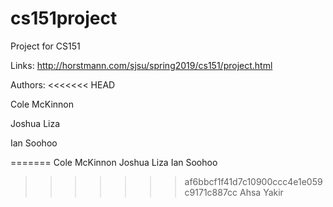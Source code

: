 # cs151project
Project for CS151


Links:
http://horstmann.com/sjsu/spring2019/cs151/project.html

Authors:
<<<<<<< HEAD

Cole McKinnon

Joshua Liza

Ian Soohoo

=======
Cole McKinnon
Joshua Liza
Ian Soohoo
>>>>>>> af6bbcf1f41d7c10900ccc4e1e059c9171c887cc
Ahsa Yakir
